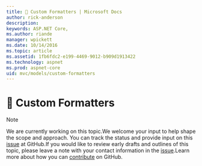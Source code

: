 ```yaml
---
title: 🔧 Custom Formatters | Microsoft Docs
author: rick-anderson
description: 
keywords: ASP.NET Core,
ms.author: riande
manager: wpickett
ms.date: 10/14/2016
ms.topic: article
ms.assetid: 1fb6fdc2-e199-4469-9012-b909d1913422
ms.technology: aspnet
ms.prod: aspnet-core
uid: mvc/models/custom-formatters
---
```

# 🔧 Custom Formatters

> [!NOTE]
> We are currently working on this topic.We welcome your input to help shape the scope and approach. You can track the status and provide input on this [issue](https://github.com/aspnet/Docs/issues/139) at GitHub.If you would like to review early drafts and outlines of this topic, please leave a note with your contact information in the [issue](https://github.com/aspnet/Docs/issues/139).Learn more about how you can [contribute](https://github.com/aspnet/Docs/blob/master/CONTRIBUTING.md) on GitHub.
